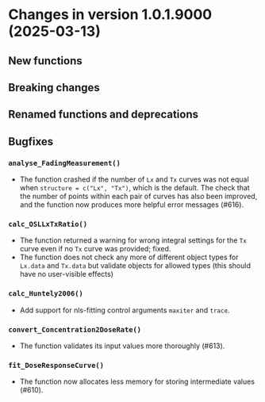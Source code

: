 <!-- NEWS.md was auto-generated by NEWS.Rmd. Please DO NOT edit by hand!-->

# Changes in version 1.0.1.9000 (2025-03-13)

## New functions

## Breaking changes

## Renamed functions and deprecations

## Bugfixes

### `analyse_FadingMeasurement()`

- The function crashed if the number of `Lx` and `Tx` curves was not
  equal when `structure = c("Lx", "Tx")`, which is the default. The
  check that the number of points within each pair of curves has also
  been improved, and the function now produces more helpful error
  messages (#616).

### `calc_OSLLxTxRatio()`

- The function returned a warning for wrong integral settings for the
  `Tx` curve even if no `Tx` curve was provided; fixed.
- The function does not check any more of different object types for
  `Lx.data` and `Tx.data` but validate objects for allowed types (this
  should have no user-visible effects)

### `calc_Huntely2006()`

- Add support for nls-fitting control arguments `maxiter` and `trace`.

### `convert_Concentration2DoseRate()`

- The function validates its input values more thoroughly (#613).

### `fit_DoseResponseCurve()`

- The function now allocates less memory for storing intermediate values
  (#610).
